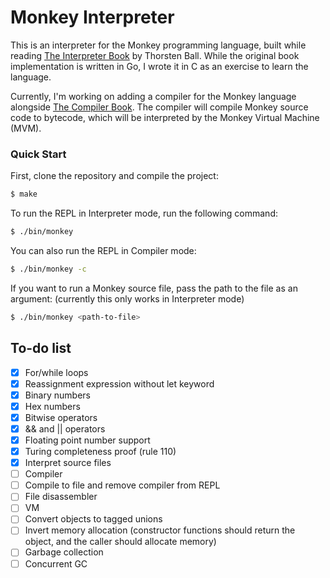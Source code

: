 # Monkey Interpreter

This is an interpreter for the Monkey programming language, built while reading
[The Interpreter Book](https://interpreterbook.com) by Thorsten Ball.
While the original book implementation is written in Go, I wrote it in C as
an exercise to learn the language.

Currently, I'm working on adding a compiler for the Monkey language alongside 
[The Compiler Book](https://compilerbook.com/). The compiler
will compile Monkey source code to bytecode, which will be interpreted by the
Monkey Virtual Machine (MVM).

### Quick Start
First, clone the repository and compile the project:
```sh
$ make
```

To run the REPL in Interpreter mode, run the following command:
```sh
$ ./bin/monkey
```

You can also run the REPL in Compiler mode:
```sh 
$ ./bin/monkey -c
```

If you want to run a Monkey source file, pass the path to the file as an argument:
(currently this only works in Interpreter mode)
```sh 
$ ./bin/monkey <path-to-file>
```

## To-do list
- [X] For/while loops
- [X] Reassignment expression without let keyword
- [X] Binary numbers
- [X] Hex numbers
- [X] Bitwise operators
- [X] && and || operators
- [X] Floating point number support
- [X] Turing completeness proof (rule 110)
- [X] Interpret source files
- [ ] Compiler
- [ ] Compile to file and remove compiler from REPL
- [ ] File disassembler
- [ ] VM
- [ ] Convert objects to tagged unions
- [ ] Invert memory allocation (constructor functions should return the object, and the caller should allocate memory)
- [ ] Garbage collection
- [ ] Concurrent GC
